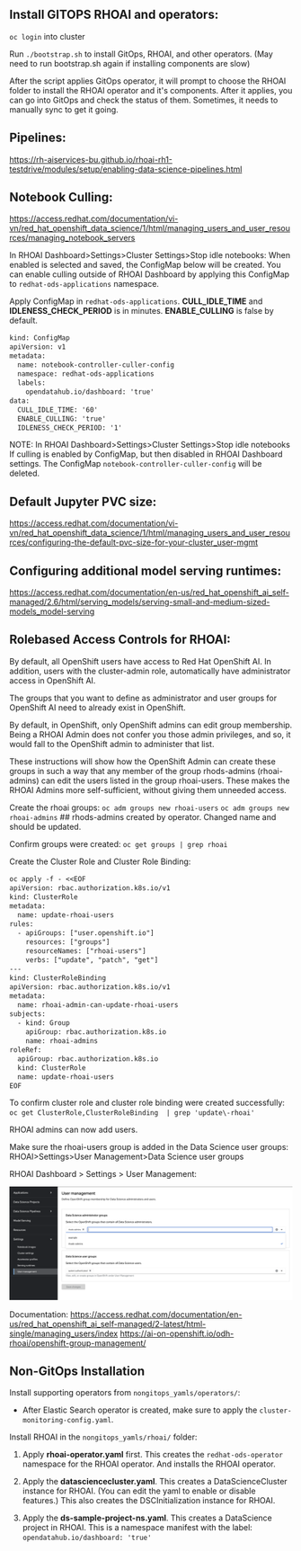 ## Install GITOPS RHOAI and operators:
`oc login` into cluster

Run `./bootstrap.sh` to install GitOps, RHOAI, and other operators.
(May need to run bootstrap.sh again if installing components are slow)

After the script applies GitOps operator, it will prompt to choose the RHOAI folder to install the RHOAI operator and it's components. After it applies, you can go into GitOps and check the status of them. Sometimes, it needs to manually sync to get it going.

## Pipelines:
https://rh-aiservices-bu.github.io/rhoai-rh1-testdrive/modules/setup/enabling-data-science-pipelines.html

## Notebook Culling:
https://access.redhat.com/documentation/vi-vn/red_hat_openshift_data_science/1/html/managing_users_and_user_resources/managing_notebook_servers

In RHOAI Dashboard>Settings>Cluster Settings>Stop idle notebooks:
When enabled is selected and saved, the ConfigMap below will be created. You can enable culling outside of RHOAI Dashboard by applying this ConfigMap to `redhat-ods-applications` namespace.

Apply ConfigMap in `redhat-ods-applications`.
__CULL_IDLE_TIME__ and __IDLENESS_CHECK_PERIOD__ is in minutes. __ENABLE_CULLING__ is false by default.

```
kind: ConfigMap
apiVersion: v1
metadata:
  name: notebook-controller-culler-config
  namespace: redhat-ods-applications
  labels:
    opendatahub.io/dashboard: 'true'
data:
  CULL_IDLE_TIME: '60'
  ENABLE_CULLING: 'true'
  IDLENESS_CHECK_PERIOD: '1'
```

NOTE: In RHOAI Dashboard>Settings>Cluster Settings>Stop idle notebooks
If culling is enabled by ConfigMap, but then disabled in RHOAI Dashboard settings. The ConfigMap `notebook-controller-culler-config` will be deleted. 

## Default Jupyter PVC size:
https://access.redhat.com/documentation/vi-vn/red_hat_openshift_data_science/1/html/managing_users_and_user_resources/configuring-the-default-pvc-size-for-your-cluster_user-mgmt 

## Configuring additional model serving runtimes:
https://access.redhat.com/documentation/en-us/red_hat_openshift_ai_self-managed/2.6/html/serving_models/serving-small-and-medium-sized-models_model-serving


## Rolebased Access Controls for RHOAI:
By default, all OpenShift users have access to Red Hat OpenShift AI. In addition, users with the cluster-admin role, automatically have administrator access in OpenShift AI.

The groups that you want to define as administrator and user groups for OpenShift AI need to already exist in OpenShift.

By default, in OpenShift, only OpenShift admins can edit group membership. Being a RHOAI Admin does not confer you those admin privileges, and so, it would fall to the OpenShift admin to administer that list.

These instructions will show how the OpenShift Admin can create these groups in such a way that any member of the group rhods-admins (rhoai-admins) can edit the users listed in the group rhoai-users. These makes the RHOAI Admins more self-sufficient, without giving them unneeded access.

Create the rhoai groups:
`oc adm groups new rhoai-users` 
`oc adm groups new rhoai-admins` ## rhods-admins created by operator. Changed name and should be updated.

Confirm groups were created: `oc get groups | grep rhoai`

Create the Cluster Role and Cluster Role Binding:
```
oc apply -f - <<EOF
apiVersion: rbac.authorization.k8s.io/v1
kind: ClusterRole
metadata:
  name: update-rhoai-users
rules:
  - apiGroups: ["user.openshift.io"]
    resources: ["groups"]
    resourceNames: ["rhoai-users"]
    verbs: ["update", "patch", "get"]
---
kind: ClusterRoleBinding
apiVersion: rbac.authorization.k8s.io/v1
metadata:
  name: rhoai-admin-can-update-rhoai-users
subjects:
  - kind: Group
    apiGroup: rbac.authorization.k8s.io
    name: rhoai-admins
roleRef:
  apiGroup: rbac.authorization.k8s.io
  kind: ClusterRole
  name: update-rhoai-users
EOF
```
To confirm cluster role and cluster role binding were created successfully:
`oc get ClusterRole,ClusterRoleBinding  | grep 'update\-rhoai'`

RHOAI admins can now add users.

Make sure the rhoai-users group is added in the Data Science user groups: RHOAI>Settings>User Management>Data Science user groups

RHOAI Dashboard > Settings > User Management:

![Add Groups in RHOAI](./readme_images/add_groups_RHOAI.png "Add Groups in RHOAI")

Documentation:
https://access.redhat.com/documentation/en-us/red_hat_openshift_ai_self-managed/2-latest/html-single/managing_users/index
https://ai-on-openshift.io/odh-rhoai/openshift-group-management/


## Non-GitOps Installation
Install supporting operators from `nongitops_yamls/operators/`:

* After Elastic Search operator is created, make sure to apply the `cluster-monitoring-config.yaml`.

Install RHOAI in the `nongitops_yamls/rhoai/` folder:

1. Apply __rhoai-operator.yaml__ first. 
    This creates the `redhat-ods-operator` namespace for the RHOAI operator.
    And installs the RHOAI operator.

2. Apply the __datasciencecluster.yaml__.
    This creates a DataScienceCluster instance for RHOAI.
    (You can edit the yaml to enable or disable features.)
    This also creates the DSCInitialization instance for RHOAI.

3. Apply the __ds-sample-project-ns.yaml__.
    This creates a DataScience project in RHOAI.
    This is a namespace manifest with the label: `opendatahub.io/dashboard: 'true'`